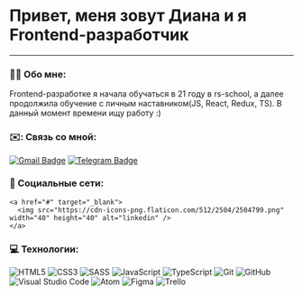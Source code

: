 

# Привет, меня зовут Диана и я Frontend-разработчик

---

### 👩‍💻 Обо мне:
Frontend-разработке я начала обучаться в 21 году в rs-school, а далее продолжила обучение с личным наставником(JS, React, Redux, TS). В данный момент времени ищу работу :)


### ✉️: Связь со мной:
 [![Gmail Badge](https://img.shields.io/badge/-Gmail-red?style=flat&logo=Gmail&logoColor=white)](mailto:dtsukanova5@gmail.com) 
 [![Telegram Badge](https://img.shields.io/badge/-DiTsukanova-blue?style=flat&logo=Telegram&logoColor=white)](https://t.me/DiTsukanova)

### 🤝 Социальные сети:

    <a href="#" target="_blank">
      <img src="https://cdn-icons-png.flaticon.com/512/2504/2504799.png" width="40" height="40" alt="linkedin" />
    </a>
    
### 💻 Технологии:
![HTML5](https://img.shields.io/badge/html5-%23E34F26.svg?style=for-the-badge&logo=html5&logoColor=white)
![CSS3](https://img.shields.io/badge/css3-%231572B6.svg?style=for-the-badge&logo=css3&logoColor=white)
![SASS](https://img.shields.io/badge/SASS-hotpink.svg?style=for-the-badge&logo=SASS&logoColor=white)
![JavaScript](https://img.shields.io/badge/javascript-%23323330.svg?style=for-the-badge&logo=javascript&logoColor=%23F7DF1E)
![TypeScript](https://img.shields.io/badge/typescript-%23007ACC.svg?style=for-the-badge&logo=typescript&logoColor=white)
![Git](https://img.shields.io/badge/git-%23F05033.svg?style=for-the-badge&logo=git&logoColor=white)
![GitHub](https://img.shields.io/badge/github-%23121011.svg?style=for-the-badge&logo=github&logoColor=white)
![Visual Studio Code](https://img.shields.io/badge/Visual%20Studio%20Code-0078d7.svg?style=for-the-badge&logo=visual-studio-code&logoColor=white)
![Atom](https://img.shields.io/badge/Atom-%2366595C.svg?style=for-the-badge&logo=atom&logoColor=white)
![Figma](https://img.shields.io/badge/figma-%23F24E1E.svg?style=for-the-badge&logo=figma&logoColor=white)
![Trello](https://img.shields.io/badge/Trello-%23026AA7.svg?style=for-the-badge&logo=Trello&logoColor=white)
